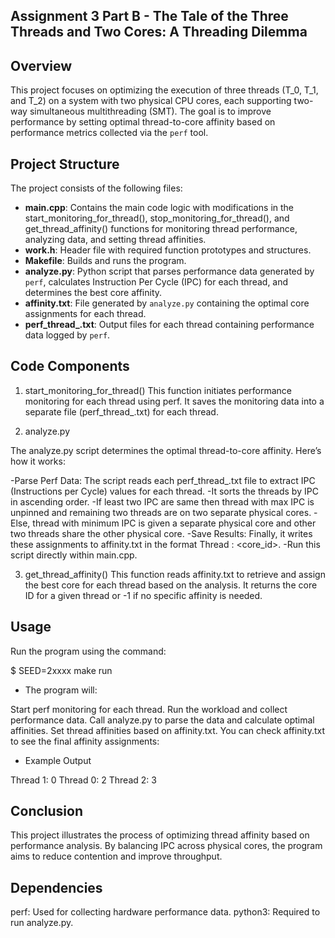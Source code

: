 ## Assignment 3 Part B - The Tale of the Three Threads and Two Cores: A Threading Dilemma
 
## Overview
This project focuses on optimizing the execution of three threads (T_0, T_1, and T_2) on a system with two physical CPU cores, each supporting two-way simultaneous multithreading (SMT). The goal is to improve performance by setting optimal thread-to-core affinity based on performance metrics collected via the `perf` tool.
 
## Project Structure
The project consists of the following files:
 
- **main.cpp**: Contains the main code logic with modifications in the start_monitoring_for_thread(), stop_monitoring_for_thread(), and get_thread_affinity() functions for monitoring thread performance, analyzing data, and setting thread affinities.
- **work.h**: Header file with required function prototypes and structures.
- **Makefile**: Builds and runs the program.
- **analyze.py**: Python script that parses performance data generated by `perf`, calculates Instruction Per Cycle (IPC) for each thread, and determines the best core affinity.
- **affinity.txt**: File generated by `analyze.py` containing the optimal core assignments for each thread.
- **perf_thread_<index>.txt**: Output files for each thread containing performance data logged by `perf`.
 
 
## Code Components
1. start_monitoring_for_thread()
This function initiates performance monitoring for each thread using perf. It saves the monitoring data into a separate file (perf_thread_<index>.txt) for each thread.
 
2. analyze.py

The analyze.py script determines the optimal thread-to-core affinity. Here’s how it works:
 
-Parse Perf Data: The script reads each perf_thread_<index>.txt file to extract IPC (Instructions per Cycle) values for each thread. 
-It sorts the threads by IPC in ascending order.
-If least two IPC are same then thread with max IPC is unpinned and remaining two threads are on two separate physical cores.
-Else, thread with minimum IPC is given a separate physical core and other two threads share the other physical core.
-Save Results: Finally, it writes these assignments to affinity.txt in the format Thread <index>: <core_id>.
-Run this script directly within main.cpp.

3. get_thread_affinity()
This function reads affinity.txt to retrieve and assign the best core for each thread based on the analysis. It returns the core ID for a given thread or -1 if no specific affinity is needed.
 
## Usage
Run the program using the command:

$ SEED=2xxxx make run

- The program will:
 
Start perf monitoring for each thread.
Run the workload and collect performance data.
Call analyze.py to parse the data and calculate optimal affinities.
Set thread affinities based on affinity.txt.
You can check affinity.txt to see the final affinity assignments:

- Example Output 

Thread 1: 0
Thread 0: 2
Thread 2: 3

## Conclusion
This project illustrates the process of optimizing thread affinity based on performance analysis. By balancing IPC across physical cores, the program aims to reduce contention and improve throughput.
 
## Dependencies
perf: Used for collecting hardware performance data.
python3: Required to run analyze.py.
 
